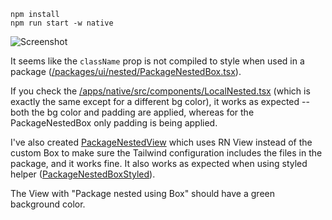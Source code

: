 ```
npm install
npm run start -w native
```

![Screenshot](https://i.imgur.com/DHOjfOP_d.webp?maxwidth=760&fidelity=grand)

It seems like the `className` prop is not compiled to style when used in a package ([/packages/ui/nested/PackageNestedBox.tsx](https://github.com/MrPumpking/nativewind-monorepo-style-passing/blob/main/packages/ui/nested/PackageNestedBox.tsx)).

If you check the [/apps/native/src/components/LocalNested.tsx](https://github.com/MrPumpking/nativewind-monorepo-style-passing/blob/main/apps/native/src/components/LocalNested.tsx) (which is exactly the same except for a different bg color), it works as expected -- both the bg color and padding are applied, whereas for the PackageNestedBox only padding is being applied.

I've also created [PackageNestedView](https://github.com/MrPumpking/nativewind-monorepo-style-passing/blob/main/packages/ui/nested/PackageNestedView.tsx) which uses RN View instead of the custom Box to make sure the Tailwind configuration includes the files in the package, and it works fine. It also works as expected when using styled helper ([PackageNestedBoxStyled](https://github.com/MrPumpking/nativewind-monorepo-style-passing/blob/main/packages/ui/nested/PackageNestedBoxStyled.tsx)).

The View with "Package nested using Box" should have a green background color.
